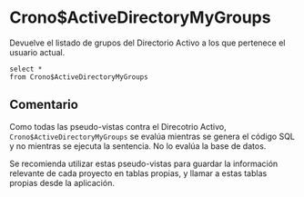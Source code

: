 ﻿---
SidebarGroup: "Directorio Activo"
---

# Crono$ActiveDirectoryMyGroups



Devuelve el listado de grupos del Directorio Activo a los que pertenece el usuario actual.

```
select *
from Crono$ActiveDirectoryMyGroups
```


## Comentario

Como todas las pseudo-vistas contra el Direcotrio Activo, `Crono$ActiveDirectoryMyGroups` se evalúa mientras se genera el código SQL y no mientras se ejecuta la sentencia. No lo evalúa la base de datos.

Se recomienda utilizar estas pseudo-vistas para guardar la información relevante de cada proyecto en tablas propias, y llamar a estas tablas propias desde la aplicación.